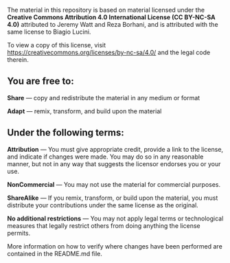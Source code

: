 The material in this repository is based on material licensed under the
**Creative Commons Attribution 4.0 International License (CC BY-NC-SA 4.0)** attributed to Jeremy Watt and Reza Borhani, and is attributed with the same license to Biagio Lucini. 

To view a copy of this license, visit https://creativecommons.org/licenses/by-nc-sa/4.0/ and the legal code therein. 

## You are free to:
**Share** — copy and redistribute the material in any medium or format

**Adapt** — remix, transform, and build upon the material

## Under the following terms:
**Attribution** — You must give appropriate credit, provide a link to the license, and indicate if changes were made. You may do so in any reasonable manner, but not in any way that suggests the licensor endorses you or your use.

**NonCommercial** — You may not use the material for commercial purposes.

**ShareAlike** — If you remix, transform, or build upon the material, you must distribute your contributions under the same license as the original.

**No additional restrictions** — You may not apply legal terms or technological measures that legally restrict others from doing anything the license permits.

More information on how to verify where changes have been performed are contained in the README.md file. 
